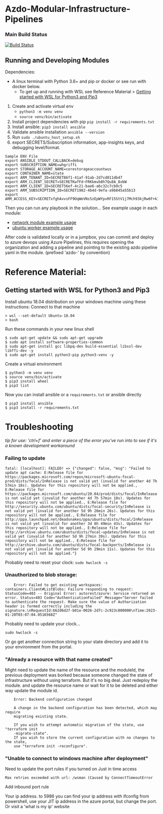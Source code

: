 # Azdo-Modular-Infrastructure-Pipelines

### Main Build Status 

[![Build Status](https://dev.azure.com/csebraveheart/Azdo-Modular-Infrastructure-Pipelines/_apis/build/status/Pre-provisioning?branchName=main)](https://dev.azure.com/csebraveheart/Azdo-Modular-Infrastructure-Pipelines/_build/latest?definitionId=36&branchName=main)

## Running and Developing Modules

Dependencies: 
- A linux terminal with Python 3.6+ and pip or docker or see run with docker below. 
    - To get up and running with WSL see Reference Material > [Getting started with WSL for Python3 and Pip3](#getting-started-with-wsl-for-python3-and-pip3) 

1. Create and activate virtual env 
    - `python3 -m venv venv` 
    - `source venv/bin/activate` 
1. Install project dependencies with pip
`pip install -r requirements.txt`
1. Install ansible: `pip3 install ansible` 
1. Validate ansible installation
`ansible --version` 
1. Run `sudo ./ubuntu_host_setup.sh` 
1. export SECRETS/Subscription information, app-insights keys, and debugging level/format. 

```
Sample ENV File
export ANSIBLE_STDOUT_CALLBACK=debug
export SUBSCRIPTION_NAME=whgriffi 
export STORAGE_ACCOUNT_NAME=corestorageaccountwus 
export CONTAINER_NAME=state 
export ARM_TENANT_ID=SECRET86f1-41af-91ab-2d7cd011db47
export ARM_CLIENT_SECRET=SECRETKwfFd~FRKkmvb8h7Qu8A_8xbW
export ARM_CLIENT_ID=SECRET56ef-4c21-bae6-a6c32c7cb9c5
export ARM_SUBSCRIPTION_ID=SECRET1982-4b4d-9efa-a9b845a55b13
export ARM_ACCESS_KEY=SECRETxfghAvvsFF9OqWeVNs5zEpWYpvRF15StV1j7Mch93kjRw6F+k12v0RZrL7xlufKl9H5KRagcmk9SA== 
```
Then you can run any playbook in the solution...
See example usage in each module:
- [network module example usage](/src/modules/network/example_usage.md) 
- [ubuntu worker example usage](/src/modules/ubuntu_worker/example_usage.md)

After code is validated locally or in a jumpbox, you can commit and deploy to azure devops using Azure Pipelines, this requires opening the organization and adding a pipeline and pointing to the existing azdo pipeline yaml in the module.  (prefixed 'azdo-' by convention)



# Reference Material: 

## Getting started with WSL for Python3 and Pip3 

Install ubuntu 18.04 distribution on your windows machine using these instructions: 
Connect to that machine
```
> wsl --set-default Ubuntu-18.04
> bash 
```

Run these commands in your new linux shell 

```
$ sudo apt-get update && sudo apt-get upgrade
$ sudo apt install software-properties-common
$ sudo apt-get install gcc libpq-dev build-essential libssl-dev libffi-dev -y
$ sudo apt-get install python3-pip python3-venv -y
```

Create a virtual environment 

```
$ python3 -m venv venv 
$ source venv/bin/activate 
$ pip3 install wheel
$ pip3 list 
```

Now you can install ansible or a `requirements.txt` or ansible directly 

```
$ pip3 install ansible 
$ pip3 install -r requirements.txt
```

# Troubleshooting 

*tip for use: 'ctrl+f' and enter a piece of the error you've run into to see if it's a known development workaround*

### Failing to update

```
fatal: [localhost]: FAILED! => {"changed": false, "msg": "Failed to update apt cache: E:Release file for https://packages.microsoft.com/repos/microsoft-ubuntu-focal-prod/dists/focal/InRelease is not valid yet (invalid for another 4d 7h 57min 18s). Updates for this repository will not be applied., E:Release file for https://packages.microsoft.com/ubuntu/20.04/prod/dists/focal/InRelease is not valid yet (invalid for another 4d 7h 57min 18s). Updates for this repository will not be applied., E:Release file for http://security.ubuntu.com/ubuntu/dists/focal-security/InRelease is not valid yet (invalid for another 5d 9h 26min 26s). Updates for this repository will not be applied., E:Release file for http://ppa.launchpad.net/deadsnakes/ppa/ubuntu/dists/focal/InRelease is not valid yet (invalid for another 3d 8h 49min 43s). Updates for this repository will not be applied., E:Release file for http://archive.ubuntu.com/ubuntu/dists/focal-updates/InRelease is not valid yet (invalid for another 5d 9h 27min 39s). Updates for this repository will not be applied., E:Release file for http://archive.ubuntu.com/ubuntu/dists/focal-backports/InRelease is not valid yet (invalid for another 5d 9h 29min 11s). Updates for this repository will not be applied."}
```

Probably need to reset your clock: `sudo hwclock -s`


### Unauthorized to blob storage: 

```
    Error: Failed to get existing workspaces: containers.Client#ListBlobs: Failure responding to request: StatusCode=403 -- Original Error: autorest/azure: Service returned an error. Status=403 Code="AuthenticationFailed" Message="Server failed to authenticate the request. Make sure the value of Authorization header is formed correctly including the signature.\nRequestId:662d6d2f-b01e-0026-2d7c-2c923c000000\nTime:2023-01-20T03:07:04.0516568Z"
```

Probably need to update your clock...

`sudo hwclock -s`

Or go get another connection string to your state directory and add it to your environment from the portal. 

### "Already a resource with that name created"

Might need to update the name of the resource and the moduleId, the previous deployment was borked because someone changed the state of infrastructure without using terraform. But it's no big deal. Just redeploy the module. and update the resource name or wait for it to be deleted and either way update the module id. 

```
    Error: Backend configuration changed
  
    A change in the backend configuration has been detected, which may require
    migrating existing state.
  
    If you wish to attempt automatic migration of the state, use "terraform init
    -migrate-state".
    If you wish to store the current configuration with no changes to the state,
    use "terraform init -reconfigure".
```

### "Unable to connect to windows machine after deployment"

Need to update the port rules if you turned on Just in time access

```
Max retries exceeded with url: /wsman (Caused by ConnectTimeoutError
```

Add inbound port rule

Your ip address. to 5986 you can find your ip address with ifconfig from powershell, use your JIT ip address in the azure portal, but change the port. Or visit a 'what is my ip' website

### 
